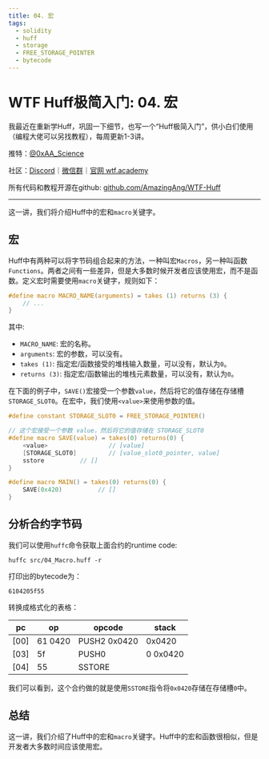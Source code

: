 ```yaml
---
title: 04. 宏
tags:
  - solidity
  - huff
  - storage
  - FREE_STORAGE_POINTER
  - bytecode
---
```


# WTF Huff极简入门: 04. 宏

我最近在重新学Huff，巩固一下细节，也写一个“Huff极简入门”，供小白们使用（编程大佬可以另找教程），每周更新1-3讲。

推特：[@0xAA_Science](https://twitter.com/0xAA_Science)

社区：[Discord](https://discord.gg/5akcruXrsk)｜[微信群](https://docs.google.com/forms/d/e/1FAIpQLSe4KGT8Sh6sJ7hedQRuIYirOoZK_85miz3dw7vA1-YjodgJ-A/viewform?usp=sf_link)｜[官网 wtf.academy](https://wtf.academy)

所有代码和教程开源在github: [github.com/AmazingAng/WTF-Huff](https://github.com/AmazingAng/WTF-Huff)

-----

这一讲，我们将介绍Huff中的宏和`macro`关键字。

## 宏

Huff中有两种可以将字节码组合起来的方法，一种叫宏`Macros`，另一种叫函数`Functions`。两者之间有一些差异，但是大多数时候开发者应该使用宏，而不是函数。定义宏时需要使用`macro`关键字，规则如下：

```c
#define macro MACRO_NAME(arguments) = takes (1) returns (3) {
    // ...
}
```

其中:

- `MACRO_NAME`: 宏的名称。
- `arguments`: 宏的参数，可以没有。
- `takes (1)`: 指定宏/函数接受的堆栈输入数量，可以没有，默认为`0`。
- `returns (3)`: 指定宏/函数输出的堆栈元素数量，可以没有，默认为`0`。

在下面的例子中，`SAVE()`宏接受一个参数`value`，然后将它的值存储在存储槽`STORAGE_SLOT0`。在宏中，我们使用`<value>`来使用参数的值。

```c
#define constant STORAGE_SLOT0 = FREE_STORAGE_POINTER()

// 这个宏接受一个参数 value，然后将它的值存储在 STORAGE_SLOT0
#define macro SAVE(value) = takes(0) returns(0) {
    <value>                 // [value]
    [STORAGE_SLOT0]         // [value_slot0_pointer, value]
    sstore          // []
}

#define macro MAIN() = takes(0) returns(0) {
    SAVE(0x420)          // []
}
```

## 分析合约字节码

我们可以使用`huffc`命令获取上面合约的runtime code:

```shell
huffc src/04_Macro.huff -r
```

打印出的bytecode为：

```
6104205f55
```

转换成格式化的表格：

| pc   | op     | opcode         | stack              |
|------|--------|----------------|--------------------|
| [00] | 61 0420 | PUSH2 0x0420   | 0x0420            |
| [03] | 5f     | PUSH0          | 0 0x0420           | 
| [04] | 55     | SSTORE         |                    |

我们可以看到，这个合约做的就是使用`SSTORE`指令将`0x0420`存储在存储槽`0`中。

## 总结

这一讲，我们介绍了Huff中的宏和`macro`关键字。Huff中的宏和函数很相似，但是开发者大多数时间应该使用宏。